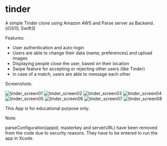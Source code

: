 # tinder
A simple Tinder clone using Amazon AWS and Parse server as Backend. (iOS10, Swift3)

Features:
- User authentication and auto-login
- Users are able to change their data (name, preferences) and upload images
- Displaying people close the user, based on their location
- Swipe feature for accepting or rejecting other users (like Tinder)
- in case of a match, users are able to message each other

Screenshots:

![tinder_screen01](https://cloud.githubusercontent.com/assets/20715639/19270297/3dcd9376-8ffa-11e6-92d8-4c3b84178698.PNG)
![tinder_screen02](https://cloud.githubusercontent.com/assets/20715639/19270299/3dd35612-8ffa-11e6-8299-fb0ff2744bb1.PNG)
![tinder_screen03](https://cloud.githubusercontent.com/assets/20715639/19270296/3dca013e-8ffa-11e6-8fba-20de343858d9.PNG)
![tinder_screen04](https://cloud.githubusercontent.com/assets/20715639/19270300/3dd464b2-8ffa-11e6-9ee7-18b675a778e9.PNG)
![tinder_screen05](https://cloud.githubusercontent.com/assets/20715639/19270301/3dd55214-8ffa-11e6-9ee6-7c409165fb29.PNG)
![tinder_screen06](https://cloud.githubusercontent.com/assets/20715639/19270298/3dd36c60-8ffa-11e6-94fb-9b03aada2b27.PNG)
![tinder_screen07](https://cloud.githubusercontent.com/assets/20715639/19270302/3dee9cf6-8ffa-11e6-943c-35d4f1998455.PNG)
![tinder_screen08](https://cloud.githubusercontent.com/assets/20715639/19270304/3df979fa-8ffa-11e6-901b-a6b204c9a50c.PNG)


This App is for educational purpose only.


Note:

parseConfiguration(appid, masterkey and serverURL) have been removed from the code due to security reasons.
They have to be entered to run the app in Xcode.
